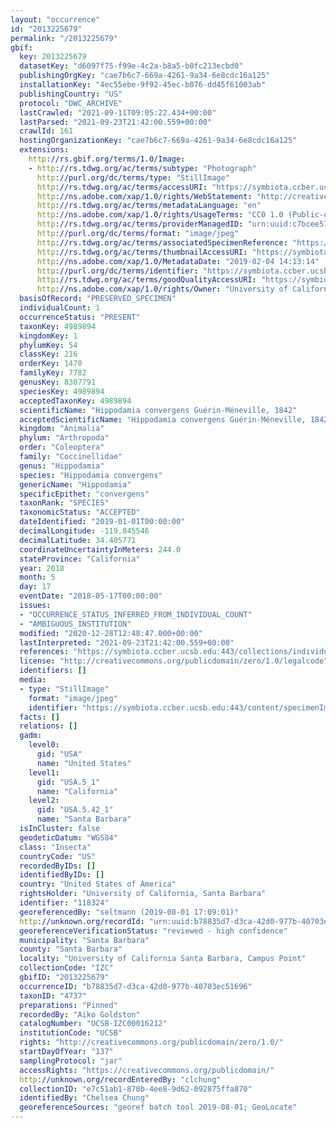 ```yaml
---
layout: "occurrence"
id: "2013225679"
permalink: "/2013225679"
gbif:
  key: 2013225679
  datasetKey: "d6097f75-f99e-4c2a-b8a5-b0fc213ecbd0"
  publishingOrgKey: "cae7b6c7-669a-4261-9a34-6e8cdc16a125"
  installationKey: "4ec55ebe-9f92-45ec-b076-dd45f61003ab"
  publishingCountry: "US"
  protocol: "DWC_ARCHIVE"
  lastCrawled: "2021-09-11T09:05:22.434+00:00"
  lastParsed: "2021-09-23T21:42:00.559+00:00"
  crawlId: 161
  hostingOrganizationKey: "cae7b6c7-669a-4261-9a34-6e8cdc16a125"
  extensions:
    http://rs.gbif.org/terms/1.0/Image:
    - http://rs.tdwg.org/ac/terms/subtype: "Photograph"
      http://purl.org/dc/terms/type: "StillImage"
      http://rs.tdwg.org/ac/terms/accessURI: "https://symbiota.ccber.ucsb.edu:443/content/specimenImages/UCSB_IZC/UCSB-IZC00016/UCSB-IZC00016212_lg.jpg"
      http://ns.adobe.com/xap/1.0/rights/WebStatement: "http://creativecommons.org/publicdomain/zero/1.0/"
      http://rs.tdwg.org/ac/terms/metadataLanguage: "en"
      http://ns.adobe.com/xap/1.0/rights/UsageTerms: "CC0 1.0 (Public-domain)"
      http://rs.tdwg.org/ac/terms/providerManagedID: "urn:uuid:c7bcee57-6537-4c9b-9b94-9d1ffa131929"
      http://purl.org/dc/terms/format: "image/jpeg"
      http://rs.tdwg.org/ac/terms/associatedSpecimenReference: "https://symbiota.ccber.ucsb.edu:443/collections/individual/index.php?occid=118324"
      http://rs.tdwg.org/ac/terms/thumbnailAccessURI: "https://symbiota.ccber.ucsb.edu:443/content/specimenImages/UCSB_IZC/UCSB-IZC00016/UCSB-IZC00016212_tn.jpg"
      http://ns.adobe.com/xap/1.0/MetadataDate: "2019-02-04 14:13:14"
      http://purl.org/dc/terms/identifier: "https://symbiota.ccber.ucsb.edu:443/content/specimenImages/UCSB_IZC/UCSB-IZC00016/UCSB-IZC00016212_lg.jpg"
      http://rs.tdwg.org/ac/terms/goodQualityAccessURI: "https://symbiota.ccber.ucsb.edu:443/content/specimenImages/UCSB_IZC/UCSB-IZC00016/UCSB-IZC00016212.jpg"
      http://ns.adobe.com/xap/1.0/rights/Owner: "University of California, Santa Barbara"
  basisOfRecord: "PRESERVED_SPECIMEN"
  individualCount: 1
  occurrenceStatus: "PRESENT"
  taxonKey: 4989894
  kingdomKey: 1
  phylumKey: 54
  classKey: 216
  orderKey: 1470
  familyKey: 7782
  genusKey: 8307791
  speciesKey: 4989894
  acceptedTaxonKey: 4989894
  scientificName: "Hippodamia convergens Guérin-Méneville, 1842"
  acceptedScientificName: "Hippodamia convergens Guérin-Méneville, 1842"
  kingdom: "Animalia"
  phylum: "Arthropoda"
  order: "Coleoptera"
  family: "Coccinellidae"
  genus: "Hippodamia"
  species: "Hippodamia convergens"
  genericName: "Hippodamia"
  specificEpithet: "convergens"
  taxonRank: "SPECIES"
  taxonomicStatus: "ACCEPTED"
  dateIdentified: "2019-01-01T00:00:00"
  decimalLongitude: -119.845546
  decimalLatitude: 34.405771
  coordinateUncertaintyInMeters: 244.0
  stateProvince: "California"
  year: 2018
  month: 5
  day: 17
  eventDate: "2018-05-17T00:00:00"
  issues:
  - "OCCURRENCE_STATUS_INFERRED_FROM_INDIVIDUAL_COUNT"
  - "AMBIGUOUS_INSTITUTION"
  modified: "2020-12-28T12:48:47.000+00:00"
  lastInterpreted: "2021-09-23T21:42:00.559+00:00"
  references: "https://symbiota.ccber.ucsb.edu:443/collections/individual/index.php?occid=118324"
  license: "http://creativecommons.org/publicdomain/zero/1.0/legalcode"
  identifiers: []
  media:
  - type: "StillImage"
    format: "image/jpeg"
    identifier: "https://symbiota.ccber.ucsb.edu:443/content/specimenImages/UCSB_IZC/UCSB-IZC00016/UCSB-IZC00016212_lg.jpg"
  facts: []
  relations: []
  gadm:
    level0:
      gid: "USA"
      name: "United States"
    level1:
      gid: "USA.5_1"
      name: "California"
    level2:
      gid: "USA.5.42_1"
      name: "Santa Barbara"
  isInCluster: false
  geodeticDatum: "WGS84"
  class: "Insecta"
  countryCode: "US"
  recordedByIDs: []
  identifiedByIDs: []
  country: "United States of America"
  rightsHolder: "University of California, Santa Barbara"
  identifier: "118324"
  georeferencedBy: "seltmann (2019-08-01 17:09:01)"
  http://unknown.org/recordId: "urn:uuid:b78835d7-d3ca-42d0-977b-40703ec51696"
  georeferenceVerificationStatus: "reviewed - high confidence"
  municipality: "Santa Barbara"
  county: "Santa Barbara"
  locality: "University of California Santa Barbara, Campus Point"
  collectionCode: "IZC"
  gbifID: "2013225679"
  occurrenceID: "b78835d7-d3ca-42d0-977b-40703ec51696"
  taxonID: "4737"
  preparations: "Pinned"
  recordedBy: "Aiko Goldston"
  catalogNumber: "UCSB-IZC00016212"
  institutionCode: "UCSB"
  rights: "http://creativecommons.org/publicdomain/zero/1.0/"
  startDayOfYear: "137"
  samplingProtocol: "jar"
  accessRights: "https://creativecommons.org/publicdomain/"
  http://unknown.org/recordEnteredBy: "clchung"
  collectionID: "e7c51ab1-870b-4ee8-9d62-092875ffa870"
  identifiedBy: "Chelsea Chung"
  georeferenceSources: "georef batch tool 2019-08-01; GeoLocate"
---
```

